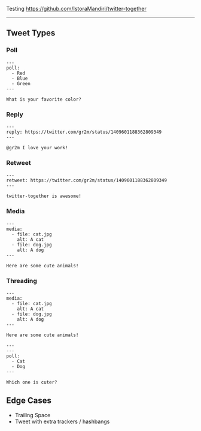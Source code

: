 Testing https://github.com/IstoraMandiri/twitter-together

---

## Tweet Types

### Poll

```tweet
---
poll:
  - Red
  - Blue
  - Green
---

What is your favorite color?
```

### Reply

```tweet
---
reply: https://twitter.com/gr2m/status/1409601188362809349
---

@gr2m I love your work!
```

### Retweet

```tweet
---
retweet: https://twitter.com/gr2m/status/1409601188362809349
---

twitter-together is awesome!
```

### Media

```tweet
---
media:
  - file: cat.jpg
    alt: A cat
  - file: dog.jpg
    alt: A dog
---

Here are some cute animals!
```


### Threading

```tweet
---
media:
  - file: cat.jpg
    alt: A cat
  - file: dog.jpg
    alt: A dog
---

Here are some cute animals!

---
---
poll:
  - Cat
  - Dog
---

Which one is cuter?
```

## Edge Cases

- Trailing Space
- Tweet with extra trackers / hashbangs

